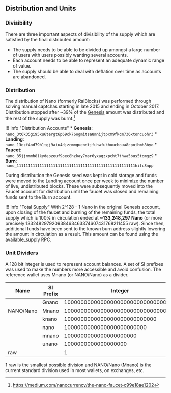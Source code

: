 ## Distribution and Units

### Divisibility
There are three important aspects of divisibility of the supply which are satisfied by the final distributed amount:

- The supply needs to be able to be divided up amongst a large number of users with users possibly wanting several accounts.
- Each account needs to be able to represent an adequate dynamic range of value.
- The supply should be able to deal with deflation over time as accounts are abandoned.

### Distribution
The distribution of Nano (formerly RaiBlocks) was performed through solving manual captchas starting in late 2015 and ending in October 2017. Distribution stopped after \~39% of the [Genesis](/glossary#genesis) amount was distributed and the rest of the supply was burnt.[^1]

!!! info "Distribution Accounts"
	* **Genesis**: `nano_3t6k35gi95xu6tergt6p69ck76ogmitsa8mnijtpxm9fkcm736xtoncuohr3` 
	* **Landing**: `nano_13ezf4od79h1tgj9aiu4djzcmmguendtjfuhwfukhuucboua8cpoihmh8byo`
	* **Faucet**: `nano_35jjmmmh81kydepzeuf9oec8hzkay7msr6yxagzxpcht7thwa5bus5tomgz9`
	* **Burn**: `nano_1111111111111111111111111111111111111111111111111111hifc8npp`

During distribution the Genesis seed was kept in cold storage and funds were moved to the Landing account once per week to minimize the number of live, undistributed blocks. These were subsequently moved into the Faucet account for distribution until the faucet was closed and remaining funds sent to the Burn account.

!!! info "Total Supply"
	With 2^128 - 1 Nano in the original Genesis account, upon closing of the faucet and burning of the remaining funds, the total supply which is 100% in circulation ended at **~133,248,297 Nano** (or more precisely 133248297920938463463374607431768211455 raw). Since then, additional funds have been sent to the known burn address slightly lowering the amount in circulation as a result. This amount can be found using the [available_supply](/commands/rpc-protocol/#available_supply) RPC.

### Unit Dividers
A 128 bit integer is used to represent account balances.  A set of SI prefixes was used to make the numbers more accessible and avoid confusion.  The reference wallet uses Mnano (or NANO/Nano) as a divider.  

| Name          | SI Prefix | Integer                            | Power
|---------------|-----------|------------------------------------|-------
|               | Gnano     | 1000000000000000000000000000000000 | 10^33  
| NANO/Nano     | Mnano     | 1000000000000000000000000000000    | 10^30  
|               | knano     | 1000000000000000000000000000       | 10^27  
|               |  nano     | 1000000000000000000000000          | 10^24  
|               | mnano     | 1000000000000000000000             | 10^21  
|               | unano     | 1000000000000000000                | 10^18  
| raw           |           | 1                                  | 10^0

1 raw is the smallest possible division and NANO/Nano (Mnano) is the current standard division used in most wallets, on exchanges, etc.

[^1]:https://medium.com/nanocurrency/the-nano-faucet-c99e18ae1202